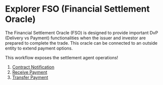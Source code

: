 # Explorer FSO (Financial Settlement Oracle)

The <span class="fsoColor">Financial Settlement Oracle (FSO)</span> is designed to provide important DvP (Delivery vs Payment) functionalities when the issuer and investor are prepared to complete the trade. This oracle can be connected to an outside entity to extend payment options.

This workflow exposes the settlement agent operations!

1. <a href="../contractNotification" target="_blank">Contract Notification</a>
2. <a href="../receivePayment" target="_blank">Receive Payment</a>
3. <a href="../transferPayment" target="_blank">Transfer Payment</a>